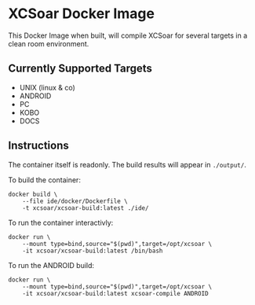 # XCSoar Docker Image

This Docker Image when built, will compile XCSoar for several targets in a clean room environment.


## Currently Supported Targets

- UNIX (linux & co)
- ANDROID
- PC
- KOBO
- DOCS

## Instructions

The container itself is readonly. The build results will appear in `./output/`.

To build the container:
```
docker build \
    --file ide/docker/Dockerfile \
    -t xcsoar/xcsoar-build:latest ./ide/
```

To run the container interactivly:
```
docker run \
    --mount type=bind,source="$(pwd)",target=/opt/xcsoar \
    -it xcsoar/xcsoar-build:latest /bin/bash
```

To run the ANDROID build:
```
docker run \
    --mount type=bind,source="$(pwd)",target=/opt/xcsoar \
    -it xcsoar/xcsoar-build:latest xcsoar-compile ANDROID
```
